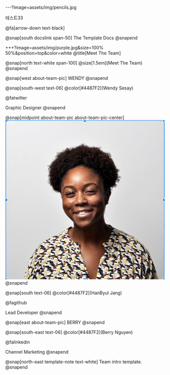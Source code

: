 ---?image=assets/img/pencils.jpg

테스트33

@fa[arrow-down text-black]

@snap[south docslink span-50] The Template Docs @snapend

+++?image=assets/img/purple.jpg&size=100% 50%&position=top&color=white @title[Meet The Team]

@snap[north text-white span-100] @size[1.5em](Meet The Team) @snapend

@snap[west about-team-pic] WENDY @snapend

@snap[south-west text-06] @color[#4487F2](Wendy Sesay) 

@fatwitter 

Graphic Designer @snapend

@snap[midpoint about-team-pic about-team-pic-center]
![WENDY](assets/img/wendy.jpg)
@snapend

@snap[south text-06] @color[#4487F2](HanByul Jang) 

@fagithub 

Lead Developer @snapend

@snap[east about-team-pic] BERRY @snapend

@snap[south-east text-06] @color[#4487F2](Berry Nguyen) 

@falinkedin 

Channel Marketing @snapend

@snap[north-east template-note text-white] Team intro template. @snapend
